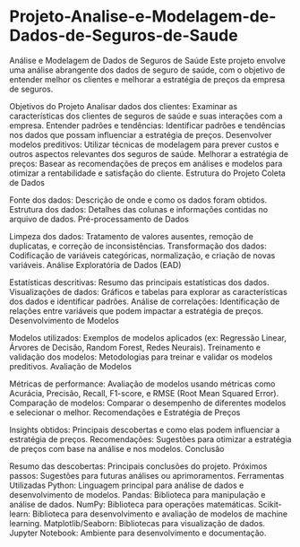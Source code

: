 # Projeto-Analise-e-Modelagem-de-Dados-de-Seguros-de-Saude
Análise e Modelagem de Dados de Seguros de Saúde
Este projeto envolve uma análise abrangente dos dados de seguro de saúde, com o objetivo de entender melhor os clientes e melhorar a estratégia de preços da empresa de seguros.

Objetivos do Projeto
Analisar dados dos clientes: Examinar as características dos clientes de seguros de saúde e suas interações com a empresa.
Entender padrões e tendências: Identificar padrões e tendências nos dados que possam influenciar a estratégia de preços.
Desenvolver modelos preditivos: Utilizar técnicas de modelagem para prever custos e outros aspectos relevantes dos seguros de saúde.
Melhorar a estratégia de preços: Basear as recomendações de preços em análises e modelos para otimizar a rentabilidade e satisfação do cliente.
Estrutura do Projeto
Coleta de Dados

Fonte dos dados: Descrição de onde e como os dados foram obtidos.
Estrutura dos dados: Detalhes das colunas e informações contidas no arquivo de dados.
Pré-processamento de Dados

Limpeza dos dados: Tratamento de valores ausentes, remoção de duplicatas, e correção de inconsistências.
Transformação dos dados: Codificação de variáveis categóricas, normalização, e criação de novas variáveis.
Análise Exploratória de Dados (EAD)

Estatísticas descritivas: Resumo das principais estatísticas dos dados.
Visualizações de dados: Gráficos e tabelas para explorar as características dos dados e identificar padrões.
Análise de correlações: Identificação de relações entre variáveis que podem impactar a estratégia de preços.
Desenvolvimento de Modelos

Modelos utilizados: Exemplos de modelos aplicados (ex: Regressão Linear, Árvores de Decisão, Random Forest, Redes Neurais).
Treinamento e validação dos modelos: Metodologias para treinar e validar os modelos preditivos.
Avaliação de Modelos

Métricas de performance: Avaliação de modelos usando métricas como Acurácia, Precisão, Recall, F1-score, e RMSE (Root Mean Squared Error).
Comparação de modelos: Comparar o desempenho de diferentes modelos e selecionar o melhor.
Recomendações e Estratégia de Preços

Insights obtidos: Principais descobertas e como elas podem influenciar a estratégia de preços.
Recomendações: Sugestões para otimizar a estratégia de preços com base na análise e nos modelos.
Conclusão

Resumo das descobertas: Principais conclusões do projeto.
Próximos passos: Sugestões para futuras análises ou aprimoramentos.
Ferramentas Utilizadas
Python: Linguagem principal para análise de dados e desenvolvimento de modelos.
Pandas: Biblioteca para manipulação e análise de dados.
NumPy: Biblioteca para operações matemáticas.
Scikit-learn: Biblioteca para desenvolvimento e avaliação de modelos de machine learning.
Matplotlib/Seaborn: Bibliotecas para visualização de dados.
Jupyter Notebook: Ambiente para desenvolvimento e documentação.
